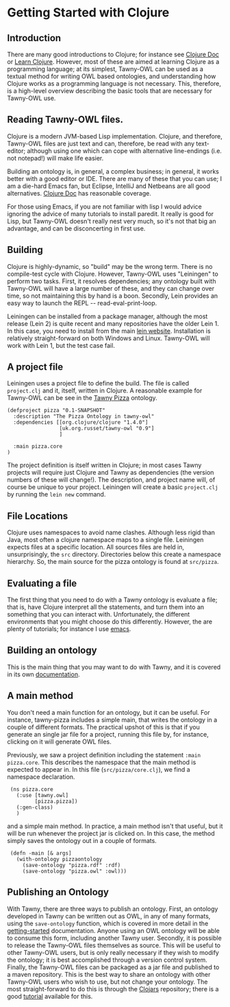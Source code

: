 Getting Started with Clojure
============================

## Introduction 

There are many good introductions to Clojure; for instance see
[Clojure Doc](http://clojure-doc.org/) or 
[Learn Clojure](http://learn-clojure.com). However, most of these are aimed at
learning Clojure as a programming language; at its simplest, Tawny-OWL can be
used as a textual method for writing OWL based ontologies, and understanding
how Clojure works as a programming language is not necessary. This, therefore,
is a high-level overview describing the basic tools that are necessary for
Tawny-OWL use. 

## Reading Tawny-OWL files. 

Clojure is a modern JVM-based Lisp implementation. Clojure, and therefore,
Tawny-OWL files are just text and can, therefore, be read with any
text-editor; although using one which can cope with alternative line-endings
(i.e. not notepad!) will make life easier. 

Building an ontology is, in general, a complex business; in general, it works
better with a good editor or IDE. There are many of these that you can use; I
am a die-hard Emacs fan, but Eclipse, IntelliJ and Netbeans are all good
alternatives.
[Clojure Doc](http://clojure-doc.org/articles/ecosystem/development_tools.html)
has reasonable coverage. 

For those using Emacs, if you are not familiar with lisp I would advice
ignoring the advice of many tutorials to install paredit. It really is good
for Lisp, but Tawny-OWL doesn't really nest very much, so it's not that big an
advantage, and can be disconcerting in first use. 

## Building

Clojure is highly-dynamic, so "build" may be the wrong term. There is no
compile-test cycle with Clojure. However, Tawny-OWL uses "Leiningen" to
perform two tasks. First, it resolves dependencies; any ontology built with
Tawny-OWL will have a large number of these, and they can change over time, so
not maintaining this by hand is a boon. Secondly, Lein provides an easy way to
launch the REPL -- read-eval-print-loop. 

Leiningen can be installed from a package manager, although the most release
(Lein 2) is quite recent and many repositories have the older Lein 1. In this
case, you need to install from the main
[lein website](https://github.com/technomancy/leiningen). Installation is
relatively straight-forward on both Windows and Linux. Tawny-OWL will work
with Lein 1, but the test case fail.

## A project file

Leiningen uses a project file to define the build. The file is called
`project.clj` and it, itself, written in Clojure. A reasonable example for
Tawny-OWL can be see in the
[Tawny Pizza](https://github.com/phillord/tawny-pizza) ontology. 

    (defproject pizza "0.1-SNAPSHOT"
      :description "The Pizza Ontology in tawny-owl"
      :dependencies [[org.clojure/clojure "1.4.0"]
                     [uk.org.russet/tawny-owl "0.9"]
                     ]
    
      :main pizza.core
    )
    
The project definition is itself written in Clojure; in most cases Tawny
projects will require just Clojure and Tawny as dependencies (the version
numbers of these will change!). The description, and project name will, of
course be unique to your project. Leiningen will create a basic `project.clj`
by running the `lein new` command. 

## File Locations

Clojure uses namespaces to avoid name clashes. Although less rigid than Java,
most often a clojure namespace maps to a single file. Leiningen expects files
at a specific location. All sources files are held in, unsurprisingly, the
`src` directory. Directories below this create a namespace hierarchy. So, the
main source for the pizza ontology is found at `src/pizza`. 

## Evaluating a file

The first thing that you need to do with a Tawny ontology is evaluate a file;
that is, have Clojure interpret all the statements, and turn them into an
something that you can interact with. Unfortunately, the different
environments that you might choose do this differently. However, the are
plenty of tutorials; for instance I use 
[emacs](http://clojure-doc.org/articles/tutorials/emacs.html). 

## Building an ontology

This is the main thing that you may want to do with Tawny, and it is covered
in its own [documentation](getting-start.md). 

## A main method

You don't need a main function for an ontology, but it can be useful. For
instance, tawny-pizza includes a simple main, that writes the ontology in a
couple of different formats. The practical upshot of this is that if you
generate an single jar file for a project, running this file by, for instance,
clicking on it will generate OWL files. 

Previously, we saw a project definition including the statement `:main
pizza.core`. This describes the namespace that the main method is expected to
appear in. In this file (`src/pizza/core.clj`), we find a namespace
declaration. 

     (ns pizza.core
       (:use [tawny.owl] 
             [pizza.pizza])
       (:gen-class)
       )

and a simple main method. In practice, a main method isn't that useful, but it
will be run whenever the project jar is clicked on. In this case, the method
simply saves the ontology out in a couple of formats.

     (defn -main [& args]
       (with-ontology pizzaontology
         (save-ontology "pizza.rdf" :rdf)
         (save-ontology "pizza.owl" :owl)))
     
     
## Publishing an Ontology 

With Tawny, there are three ways to publish an ontology. First, an ontology
developed in Tawny can be written out as OWL, in any of many formats, using
the `save-ontology` function, which is covered in more detail in the
[getting-started](getting-started.md) documentation. Anyone using an OWL
ontology will be able to consume this form, including another Tawny user.
Secondly, it is possible to release the Tawny-OWL files themselves as source.
This will be useful to other Tawny-OWL users, but is only really necessary if
they wish to modify the ontology; it is best accomplished through a version
control system. Finally, the Tawny-OWL files can be packaged as a jar file and
published to a maven repository. This is the best way to share an ontology
with other Tawny-OWL users who wish to use, but not change your ontology. The
most straight-forward to do this is through the
[Clojars](http://www.clojars.org) repository; there is a good
[tutorial](https://github.com/ato/clojars-web/wiki/tutorial) available for
this. 

